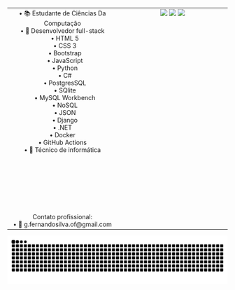 <table border="0" style="table-layout: fixed; width: 100%;">
  <tr>
    <td valign="top" width="50%" style="text-align: center;">
      • 📚 Estudante de Ciências Da Computação</br>
      • 🧭 Desenvolvedor full-stack</br>
      ‎‎ ‎  ‎  • HTML 5</br>
       ‎  ‎ ‎  • CSS 3</br>
       ‎  ‎  ‎ • Bootstrap</br>
       ‎  ‎  ‎ • JavaScript</br>
       ‎  ‎  ‎ • Python</br>
       ‎  ‎ ‎  • C#</br>
       ‎  ‎ ‎  • PostgresSQL</br>
       ‎  ‎ ‎  • SQlite</br>
       ‎  ‎ ‎  • MySQL Workbench</br>
       ‎ ‎ ‎   • NoSQL</br>
       ‎ ‎ ‎   • JSON</br>
       ‎  ‎  ‎ • Django</br>
            • .NET</br>
            • Docker</br>
            • GitHub Actions</br>
      • 💾 Técnico de informática</br>
      </br>
        </br>
          </br>
              </br>
                </br>
              </br>
            </br>
          </br>
    Contato profissional:</br>
    • 📨 g.fernandosilva.of@gmail.com
    </td>
    
  <td valign="top" width="50%" style="text-align: center;">
      <img src="https://github-readme-stats.vercel.app/api?username=Gabrielfer0113&theme=dark&show_icons=true&hide_border=true&count_private=true" style="width: 100%; max-width: 400px;">
      <img src="https://github-readme-streak-stats.herokuapp.com/?user=Gabrielfer0113&theme=dark&hide_border=true" style="width: 100%; max-width: 400px;">
      <img src="https://github-readme-stats.vercel.app/api/top-langs/?username=Gabrielfer0113&theme=dark&show_icons=true&hide_border=true&layout=compact" style="width: 100%; max-width: 400px;">
    </td>
    
  </tr>
</table>

<picture>
  <source media="(prefers-color-scheme: dark)" srcset="https://raw.githubusercontent.com/Gabrielfer0113/Gabrielfer0113/output/github-contribution-grid-snake-dark.svg">
  <source media="(prefers-color-scheme: light)" srcset="https://raw.githubusercontent.com/Gabrielfer0113/Gabrielfer0113/output/github-contribution-grid-snake.svg">
  <img alt="github contribution grid snake animation" src="https://raw.githubusercontent.com/Gabrielfer0113/Gabrielfer0113/output/github-contribution-grid-snake.svg">
</picture>

